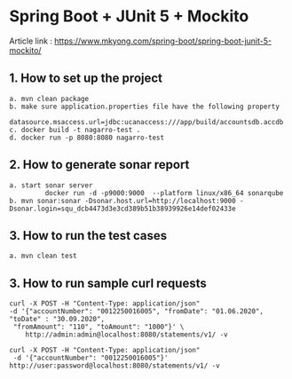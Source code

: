 # Spring Boot + JUnit 5 + Mockito

Article link : https://www.mkyong.com/spring-boot/spring-boot-junit-5-mockito/

## 1. How to set up the project
```
a. mvn clean package
b. make sure application.properties file have the following property
   datasource.msaccess.url=jdbc:ucanaccess:///app/build/accountsdb.accdb
c. docker build -t nagarro-test . 
d. docker run -p 8080:8080 nagarro-test

```

## 2. How to generate sonar report
```
a. start sonar server
         docker run -d -p9000:9000  --platform linux/x86_64 sonarqube
b. mvn sonar:sonar -Dsonar.host.url=http://localhost:9000 -Dsonar.login=squ_dcb4473d3e3cd389b51b38939926e14def02433e
```

## 3. How to run the test cases
```
a. mvn clean test
```

## 3. How to run sample curl requests
```
curl -X POST -H "Content-Type: application/json" 
-d '{"accountNumber": "0012250016005", "fromDate": "01.06.2020", "toDate" : "30.09.2020",
 "fromAmount": "110", "toAmount": "1000"}' \
    http://admin:admin@localhost:8080/statements/v1/ -v
```

```
curl -X POST -H "Content-Type: application/json" 
 -d '{"accountNumber": "0012250016005"}' http://user:password@localhost:8080/statements/v1/ -v
```

